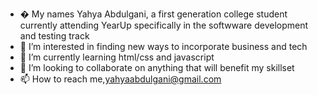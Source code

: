 - � My names Yahya Abdulgani, a first generation college student currently attending YearUp specifically in the softwware development and testing track
- 👀 I’m interested in finding new ways to incorporate business and tech
- 🌱 I’m currently learning html/css and javascript
- 💞️ I’m looking to collaborate on anything that will benefit my skillset
- 📫 How to reach me,yahyaabdulgani@gmail.com

<!---
Yahya206/Yahya206 is a ✨ special ✨ repository because its `README.md` (this file) appears on your GitHub profile.
You can click the Preview link to take a look at your changes.
--->
